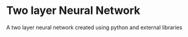 # Two layer Neural Network
 A two layer neural network created using python and external libraries 
